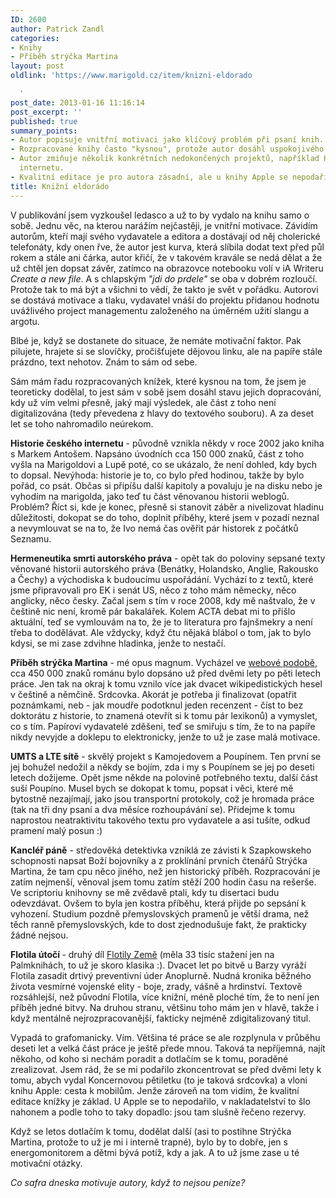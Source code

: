 ```yaml
---
ID: 2600
author: Patrick Zandl
categories:
- Knihy
- Příběh strýčka Martina
layout: post
oldlink: 'https://www.marigold.cz/item/knizni-eldorado

  '
post_date: 2013-01-16 11:16:14
post_excerpt: ''
published: true
summary_points:
- Autor popisuje vnitřní motivaci jako klíčový problém při psaní knih.
- Rozpracované knihy často "kysnou", protože autor dosáhl uspokojivého stavu v hlavě.
- Autor zmiňuje několik konkrétních nedokončených projektů, například Historii českého
  internetu.
- Kvalitní editace je pro autora zásadní, ale u knihy Apple se nepodařila.
title: Knižní eldorádo
---
```


<p>V publikování jsem vyzkoušel ledasco a už to by vydalo na knihu samo o sobě. Jednu věc, na kterou narážím nejčastěji, je vnitřní motivace. Závidím autorům, kteří mají svého vydavatele a editora a dostávají od něj cholerické telefonáty, kdy onen řve, že autor jest kurva, která slíbila dodat text před půl rokem a stále ani čárka, autor křičí, že v takovém kravále se nedá dělat a že už chtěl jen dopsat závěr, zatímco na obrazovce notebooku volí v iA Writeru <em>Create a new file</em>. A s chlapským <em>"jdi do prdele"</em> se oba v dobrém rozloučí. Protože tak to má být a všichni to vědí, že takto je svět v pořádku. Autorovi se dostává motivace a tlaku, vydavatel vnáší do projektu přidanou hodnotu uvážlivého project managementu založeného na úměrném užití slangu a argotu.</p>


<p>Blbé je, když se dostanete do situace, že nemáte motivační faktor. Pak pilujete, hrajete si se slovíčky, pročišťujete dějovou linku, ale na papíře stále prázdno, text nehotov. Znám to sám od sebe.</p>

<p>Sám mám řadu rozpracovaných knížek, které kysnou na tom, že jsem je teoreticky dodělal, to jest sám v sobě jsem dosáhl stavu jejich dopracování, kdy už vím velmi přesně, jaký mají výsledek, ale část z toho není digitalizována (tedy převedena z hlavy do textového souboru). A za deset let se toho nahromadilo neúrekom.</p>

<p><strong>Historie českého internetu</strong> - původně vznikla někdy v roce 2002 jako kniha s Markem Antošem. Napsáno úvodních cca 150 000 znaků, část z toho vyšla na Marigoldovi a Lupě poté, co se ukázalo, že není dohled, kdy bych to dopsal. Nevýhoda: historie je to, co bylo před hodinou, takže by bylo pořád, co psát. Občas si připíšu další kapitoly a povaluju je na disku nebo je vyhodím na marigolda, jako teď tu část věnovanou historii weblogů. Problém? Říct si, kde je konec, přesně si stanovit záběr a nivelizovat hladinu důležitosti, dokopat se do toho, doplnit příběhy, které jsem v pozadí neznal a nevymlouvat se na to, že Ivo nemá čas ověřit pár historek z počátků Seznamu.</p>

<p><strong>Hermeneutika smrti autorského práva</strong> - opět tak do poloviny sepsané texty věnované historii autorského práva (Benátky, Holandsko, Anglie, Rakousko a Čechy) a východiska k budoucímu uspořádání. Vychází to z textů, které jsme připravovali pro EK i senát US, něco z toho mám německy, něco anglicky, něco česky. Začal jsem s tím v roce 2008, kdy mě naštvalo, že v češtině nic není, kromě pár bakalářek. Kolem ACTA debat mi to přišlo aktuální, teď se vymlouvám na to, že je to literatura pro fajnšmekry a není třeba to dodělávat. Ale vždycky, když čtu nějaká blábol o tom, jak to bylo kdysi, se mi zase zdvihne hladinka, jenže to nestačí.</p>

<p><strong>Příběh strýčka Martina</strong> - mé opus magnum. Vycházel ve <a href="http://www.pribehstrycka.cz">webové podobě</a>, cca 450 000 znaků románu bylo dopsáno už před dvěmi lety po pěti letech práce. Jen tak na okraj k tomu vznilo více jak dvacet wikipedistických hesel v češtině a němčině. Srdcovka. Akorát je potřeba ji finalizovat (opatřit poznámkami, neb - jak moudře podotknul jeden recenzent - číst to bez doktorátu z historie, to znamená otevřít si k tomu pár lexikonů) a vymyslet, co s tím. Papíroví vydavatelé zděšeni, teď se smiřuju s tím, že to na papíře nikdy nevyjde a doklepu to elektronicky, jenže to už je zase malá motivace.</p>

<p><strong>UMTS a LTE sítě</strong> - skvělý projekt s Kamojedovem a Poupínem. Ten první se jej bohužel nedožil a někdy se bojím, zda i my s Poupínem se jej po deseti letech dožijeme. Opět jsme někde na polovině potřebného textu, další část suší Poupíno. Musel bych se dokopat k tomu, popsat i věci, které mě bytostně nezajímají, jako jsou transportní protokoly, což je hromada práce (tak na tři dny psaní a dva měsíce rozhoupávání se). Přidejme k tomu naprostou neatraktivitu takového textu pro vydavatele a asi tušíte, odkud pramení malý posun :)</p>

<p><strong>Kancléř páně</strong> - středověká detektivka vzniklá ze závisti k Szapkowskeho schopnosti napsat Boží bojovníky a z proklínání prvních čtenářů Strýčka Martina, že tam cpu něco jiného, než jen historický příběh. Rozpracování je zatím nejmenší, věnoval jsem tomu zatím stěží 200 hodin času na rešerše. Ve scriptoriu knihovny se mě zvědavě ptali, kdy tu disertaci budu odevzdávat. Ovšem to byla jen kostra příběhu, která přijde po sepsání k vyhození. Studium pozdně přemyslovských pramenů je větší drama, než těch ranně přemyslovských, kde to dost zjednodušuje fakt, že prakticky žádné nejsou.</p>

<p><strong>Flotila útočí </strong>- druhý díl <a href="http://www.palmknihy.cz/web/kniha/flotila-zeme-1991.htm">Flotily Země</a> (měla 33 tisíc stažení jen na Palmknihách, to už je skoro klasika :). Dvacet let po bitvě u Barzy vyráží Flotila zasadit drtivý preventivní úder Anoplurně. Nudná kronika běžného života vesmírné vojenské elity - boje, zrady, vášně a hrdinství. Textově rozsáhlejší, než původní Flotila, více knižní, méně ploché tím, že to není jen příběh jedné bitvy. Na druhou stranu, většinu toho mám jen v hlavě, takže i když mentálně nejrozpracovanější, fakticky nejméně zdigitalizovaný titul.</p>

<p>Vypadá to grafomanicky. Vím. Většina té práce se ale rozplynula v průběhu deseti let a velká část práce je ještě přede mnou. Taková ta nepříjemná, najít někoho, od koho si nechám poradit a dotlačím se k tomu, poraděné zrealizovat. Jsem rád, že se mi podařilo zkoncentrovat se před dvěmi lety k tomu, abych vydal Koncernovou pětiletku (to je taková srdcovka) a vloni knihu Apple: cesta k mobilům. Jenže zároveň na tom vidím, že kvalitní editace knížky je základ. U Apple se to nepodařilo, v nakladatelství to šlo nahonem a podle toho to taky dopadlo: jsou tam slušně řečeno rezervy.</p>

<p>Když se letos dotlačím k tomu, dodělat další (asi to postihne Strýčka Martina, protože to už je mi i interně trapné), bylo by to dobře, jen s energomonitorem a dětmi bývá potíž, kdy a jak. A to už jsme zase u té motivační otázky.</p>

<p><em>Co safra dneska motivuje autory, když to nejsou peníze?</em></p>